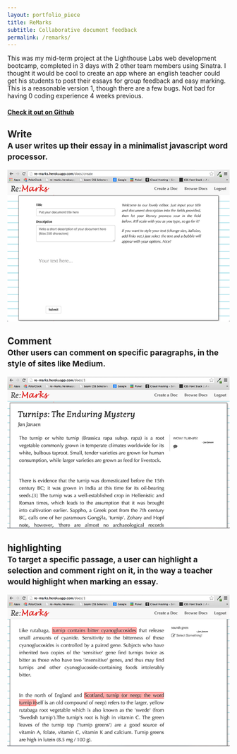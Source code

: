 ```yaml
---
layout: portfolio_piece
title: ReMarks
subtitle: Collaborative document feedback
permalink: /remarks/
---
```


<div>
<p class="justify">This was my mid-term project at the Lighthouse Labs web development bootcamp, completed in 3 days with 2 other team members using Sinatra. I thought it would be cool to create an app where an english teacher could get his students to post their essays for group feedback and easy marking. This is a reasonable version 1, though there are a few bugs. Not bad for having 0 coding experience 4 weeks previous.</p>

<a href="https://github.com/Zynkh/Re-Marks"><h4>Check it out on Github</h4></a>
</div>

<h2>Write
<br>
<small>A user writes up their essay in a minimalist javascript word processor.</small>
</h2>
<img class="port-img img-full" src="/media/remarks/write.jpg">

<h2>Comment
<br>
<small>Other users can comment on specific paragraphs, in the style of sites like Medium.</small>
</h2>
<img class="port-img img-full" src="/media/remarks/comments.jpg">

<h2>highlighting
<br>
<small>To target a specific passage, a user can highlight a selection and comment right on it, in the way a teacher would highlight when marking an essay.</small>
</h2>
<img class="port-img img-full" src="/media/remarks/highlighting.jpg">